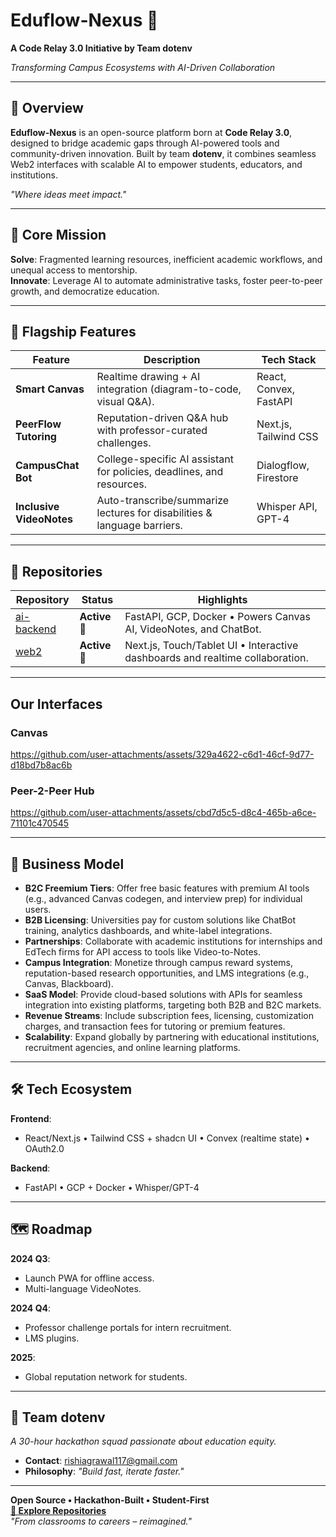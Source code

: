 # Eduflow-Nexus 🚀  
**A Code Relay 3.0 Initiative by Team dotenv**  

*Transforming Campus Ecosystems with AI-Driven Collaboration*  

---

## 🌟 Overview  
**Eduflow-Nexus** is an open-source platform born at **Code Relay 3.0**, designed to bridge academic gaps through AI-powered tools and community-driven innovation. Built by team **dotenv**, it combines seamless Web2 interfaces with scalable AI to empower students, educators, and institutions.  

*"Where ideas meet impact."*  

---

## 🎯 Core Mission  
**Solve**: Fragmented learning resources, inefficient academic workflows, and unequal access to mentorship.  
**Innovate**: Leverage AI to automate administrative tasks, foster peer-to-peer growth, and democratize education.  

---

## 🚀 Flagship Features  

| Feature                  | Description                                                                 | Tech Stack              |  
|--------------------------|-----------------------------------------------------------------------------|-------------------------|  
| **Smart Canvas**         | Realtime drawing + AI integration (diagram-to-code, visual Q&A).           | React, Convex, FastAPI  |  
| **PeerFlow Tutoring**    | Reputation-driven Q&A hub with professor-curated challenges.                | Next.js, Tailwind CSS   |  
| **CampusChat Bot**       | College-specific AI assistant for policies, deadlines, and resources.      | Dialogflow, Firestore   |  
| **Inclusive VideoNotes** | Auto-transcribe/summarize lectures for disabilities & language barriers.    | Whisper API, GPT-4      |  

---

## 📂 Repositories  
| Repository                | Status       | Highlights                                                                 |  
|---------------------------|--------------|----------------------------------------------------------------------------|  
| [ai-backend](https://github.com/CodeRelay-dotenv/ai-backend) | **Active** 🚧 | FastAPI, GCP, Docker • Powers Canvas AI, VideoNotes, and ChatBot.          |  
| [web2](https://github.com/CodeRelay-dotenv/web2)             | **Active** 🚧 | Next.js, Touch/Tablet UI • Interactive dashboards and realtime collaboration.|  

---
## Our Interfaces

### Canvas


https://github.com/user-attachments/assets/329a4622-c6d1-46cf-9d77-d18bd7b8ac6b


### Peer-2-Peer Hub



https://github.com/user-attachments/assets/cbd7d5c5-d8c4-465b-a6ce-71101c470545



---

## 📌 Business Model  
- **B2C Freemium Tiers**: Offer free basic features with premium AI tools (e.g., advanced Canvas codegen, and interview prep) for individual users.  
- **B2B Licensing**: Universities pay for custom solutions like ChatBot training, analytics dashboards, and white-label integrations.  
- **Partnerships**: Collaborate with academic institutions for internships and EdTech firms for API access to tools like Video-to-Notes.  
- **Campus Integration**: Monetize through campus reward systems, reputation-based research opportunities, and LMS integrations (e.g., Canvas, Blackboard).  
- **SaaS Model**: Provide cloud-based solutions with APIs for seamless integration into existing platforms, targeting both B2B and B2C markets.  
- **Revenue Streams**: Include subscription fees, licensing, customization charges, and transaction fees for tutoring or premium features.  
- **Scalability**: Expand globally by partnering with educational institutions, recruitment agencies, and online learning platforms.

---

## 🛠️ Tech Ecosystem  
**Frontend**:  
- React/Next.js • Tailwind CSS + shadcn UI • Convex (realtime state) • OAuth2.0  

**Backend**:  
- FastAPI • GCP + Docker •  Whisper/GPT-4  

---

## 🗺️ Roadmap  
**2024 Q3**:  
- Launch PWA for offline access.  
- Multi-language VideoNotes.  

**2024 Q4**:  
- Professor challenge portals for intern recruitment.  
- LMS plugins.  

**2025**:  
- Global reputation network for students.  

---

## 👥 Team dotenv  
*A 30-hour hackathon squad passionate about education equity.*  
- **Contact**: rishiagrawal117@gmail.com  
- **Philosophy**: *"Build fast, iterate faster."*  

---

**Open Source • Hackathon-Built • Student-First**  
**[🚀 Explore Repositories](https://github.com/CodeRelay-dotenv)**  
*"From classrooms to careers – reimagined."*  
